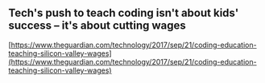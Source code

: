 ## Tech's push to teach coding isn't about kids' success – it's about cutting wages
  
  [https://www.theguardian.com/technology/2017/sep/21/coding-education-teaching-silicon-valley-wages](https://www.theguardian.com/technology/2017/sep/21/coding-education-teaching-silicon-valley-wages)